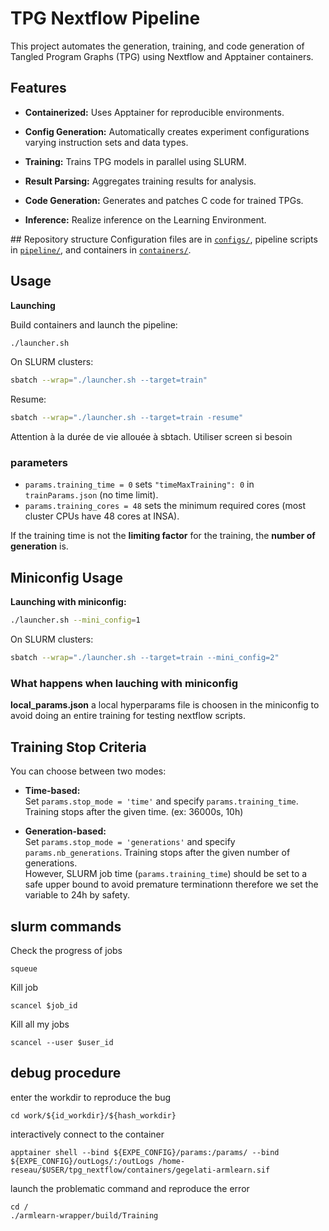 # TPG Nextflow Pipeline

This project automates the generation, training, and code generation of Tangled Program Graphs (TPG) using Nextflow and Apptainer containers.

## Features

- **Containerized:** Uses Apptainer for reproducible environments.

- **Config Generation:** Automatically creates experiment configurations varying instruction sets and data types.
- **Training:** Trains TPG models in parallel using SLURM.
- **Result Parsing:** Aggregates training results for analysis.
- **Code Generation:** Generates and patches C code for trained TPGs.
- **Inference:** Realize inference on the Learning Environment.

## Repository structure
Configuration files are in [`configs/`](configs), pipeline scripts in [`pipeline/`](pipeline), and containers in [`containers/`](containers).

## Usage

**Launching**

Build containers and launch the pipeline:

```sh
./launcher.sh
```
On SLURM clusters:
```sh
sbatch --wrap="./launcher.sh --target=train"
```
Resume:
```sh
sbatch --wrap="./launcher.sh --target=train -resume"
```

Attention à la durée de vie allouée à sbtach.
Utiliser screen si besoin

### parameters

- `params.training_time = 0` sets `"timeMaxTraining": 0` in `trainParams.json` (no time limit).
- `params.training_cores = 48` sets the minimum required cores (most cluster CPUs have 48 cores at INSA).

If the training time is not the **limiting factor** for the training, the **number of generation** is. 

## Miniconfig Usage

**Launching with miniconfig:**
```sh
./launcher.sh --mini_config=1
```
On SLURM clusters:
```sh
sbatch --wrap="./launcher.sh --target=train --mini_config=2"
```

### What happens when lauching with miniconfig

**local_params.json** a local hyperparams file is choosen in the miniconfig to avoid doing an entire training for testing nextflow scripts.

## Training Stop Criteria

You can choose between two modes:

- **Time-based:**  
  Set `params.stop_mode = 'time'` and specify `params.training_time`. Training stops after the given time. (ex: 36000s, 10h)

- **Generation-based:**  
  Set `params.stop_mode = 'generations'` and specify `params.nb_generations`. Training stops after the given number of generations.  
  However, SLURM job time (`params.training_time`) should be set to a safe upper bound to avoid premature terminationn therefore we set the variable to 24h by safety. 

## slurm commands
Check the progress of jobs 
```
squeue
``` 
Kill job 
```
scancel $job_id
```
Kill all my jobs
```
scancel --user $user_id
```

## debug procedure 
enter the workdir to reproduce the bug
```
cd work/${id_workdir}/${hash_workdir}
```

interactively connect to the container
```
apptainer shell --bind ${EXPE_CONFIG}/params:/params/ --bind ${EXPE_CONFIG}/outLogs/:/outLogs /home-reseau/$USER/tpg_nextflow/containers/gegelati-armlearn.sif 
```

launch the problematic command and reproduce the error
```
cd /
./armlearn-wrapper/build/Training 
```